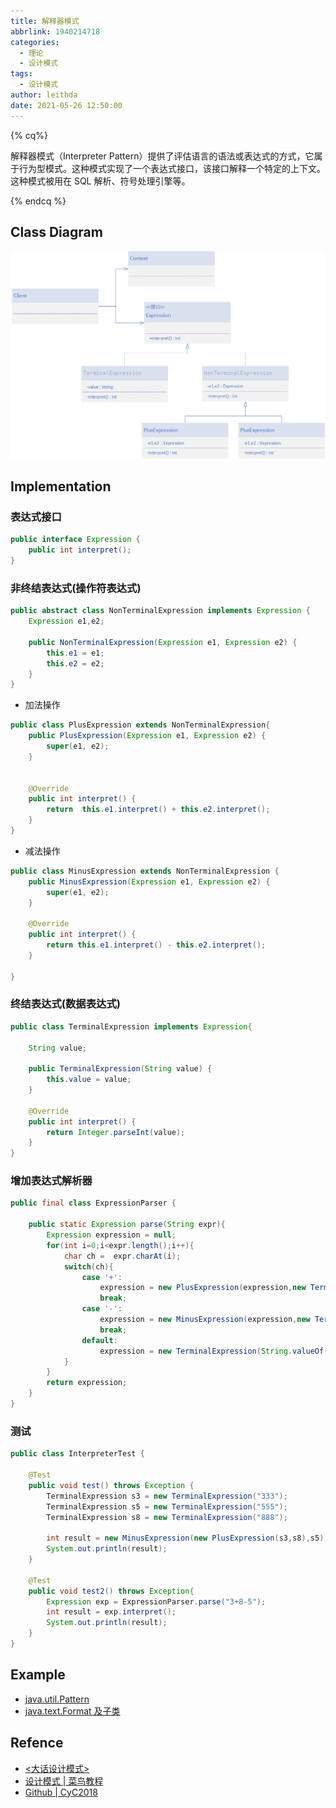 ```yaml
---
title: 解释器模式
abbrlink: 1940214718
categories:
  - 理论
  - 设计模式
tags:
  - 设计模式
author: leithda
date: 2021-05-26 12:50:00
---
```


{% cq%}

解释器模式（Interpreter Pattern）提供了评估语言的语法或表达式的方式，它属于行为型模式。这种模式实现了一个表达式接口，该接口解释一个特定的上下文。这种模式被用在 SQL 解析、符号处理引擎等。

{% endcq %}

<!-- More -->

## Class Diagram


![](设计模式-解析器模式/interpreter.png)

## Implementation
### 表达式接口
```java
public interface Expression {
    public int interpret();
}
```

### 非终结表达式(操作符表达式)
```java
public abstract class NonTerminalExpression implements Expression {
    Expression e1,e2;

    public NonTerminalExpression(Expression e1, Expression e2) {
        this.e1 = e1;
        this.e2 = e2;
    }
}
```
- 加法操作
```java
public class PlusExpression extends NonTerminalExpression{
    public PlusExpression(Expression e1, Expression e2) {
        super(e1, e2);
    }


    @Override
    public int interpret() {
        return  this.e1.interpret() + this.e2.interpret();
    }
}
```
- 减法操作
```java
public class MinusExpression extends NonTerminalExpression {
    public MinusExpression(Expression e1, Expression e2) {
        super(e1, e2);
    }

    @Override
    public int interpret() {
        return this.e1.interpret() - this.e2.interpret();
    }

}
```


### 终结表达式(数据表达式)
```java
public class TerminalExpression implements Expression{

    String value;

    public TerminalExpression(String value) {
        this.value = value;
    }

    @Override
    public int interpret() {
        return Integer.parseInt(value);
    }
}
```



### 增加表达式解析器
```java
public final class ExpressionParser {

    public static Expression parse(String expr){
        Expression expression = null;
        for(int i=0;i<expr.length();i++){
            char ch =  expr.charAt(i);
            switch(ch){
                case '+':
                    expression = new PlusExpression(expression,new TerminalExpression(String.valueOf(expr.charAt(++i))));
                    break;
                case '-':
                    expression = new MinusExpression(expression,new TerminalExpression(String.valueOf(expr.charAt(++i))));
                    break;
                default:
                    expression = new TerminalExpression(String.valueOf(ch));
            }
        }
        return expression;
    }
}
```



### 测试

```java
public class InterpreterTest {

    @Test
    public void test() throws Exception {
        TerminalExpression s3 = new TerminalExpression("333");
        TerminalExpression s5 = new TerminalExpression("555");
        TerminalExpression s8 = new TerminalExpression("888");

        int result = new MinusExpression(new PlusExpression(s3,s8),s5).interpret();
        System.out.println(result);
    }

    @Test
    public void test2() throws Exception{
        Expression exp = ExpressionParser.parse("3+8-5");
        int result = exp.interpret();
        System.out.println(result);
    }
}
```





## Example

- [java.util.Pattern](http://docs.oracle.com/javase/8/docs/api/java/util/regex/Pattern.html)
- [java.text.Format 及子类](http://docs.oracle.com/javase/8/docs/api/java/text/Format.html)


## Refence
- [<大话设计模式>](https://book.douban.com/subject/2334288/)
- [设计模式 | 菜鸟教程](https://www.runoob.com/design-pattern/design-pattern-tutorial.html)
- [Github | CyC2018](https://github.com/CyC2018/CS-Notes/blob/master/notes/%E8%AE%BE%E8%AE%A1%E6%A8%A1%E5%BC%8F%20-%20%E7%9B%AE%E5%BD%95.md)